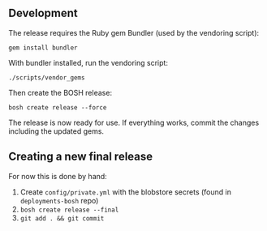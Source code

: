 ## Development

The release requires the Ruby gem Bundler (used by the vendoring script):

```
gem install bundler
```

With bundler installed, run the vendoring script:

```
./scripts/vendor_gems
```

Then create the BOSH release:

```
bosh create release --force
```

The release is now ready for use. If everything works, commit the changes including the updated gems.

## Creating a new final release

For now this is done by hand:

1. Create `config/private.yml` with the blobstore secrets (found in `deployments-bosh` repo)
2. `bosh create release --final`
3. `git add . && git commit`

